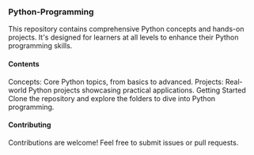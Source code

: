 ### Python-Programming
This repository contains comprehensive Python concepts and hands-on projects. It's designed for learners at all levels to enhance their Python programming skills.

#### Contents
Concepts: Core Python topics, from basics to advanced.
Projects: Real-world Python projects showcasing practical applications.
Getting Started
Clone the repository and explore the folders to dive into Python programming.

#### Contributing
Contributions are welcome! Feel free to submit issues or pull requests.
